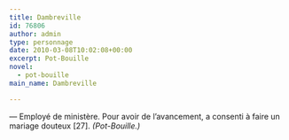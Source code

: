 ```yaml
---
title: Dambreville
id: 76806
author: admin
type: personnage
date: 2010-03-08T10:02:08+00:00
excerpt: Pot-Bouille
novel:
  - pot-bouille
main_name: Dambreville

---
```

— Employé de ministère. Pour avoir de l&rsquo;avancement, a consenti à faire un mariage douteux [27]. _(Pot-Bouille.)_